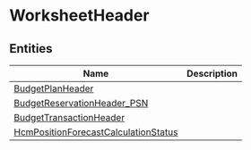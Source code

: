 
# WorksheetHeader


## Entities

|Name|Description|
|---|---|
|[BudgetPlanHeader](BudgetPlanHeader.cdm.json)||
|[BudgetReservationHeader_PSN](BudgetReservationHeader_PSN.cdm.json)||
|[BudgetTransactionHeader](BudgetTransactionHeader.cdm.json)||
|[HcmPositionForecastCalculationStatus](HcmPositionForecastCalculationStatus.cdm.json)||
